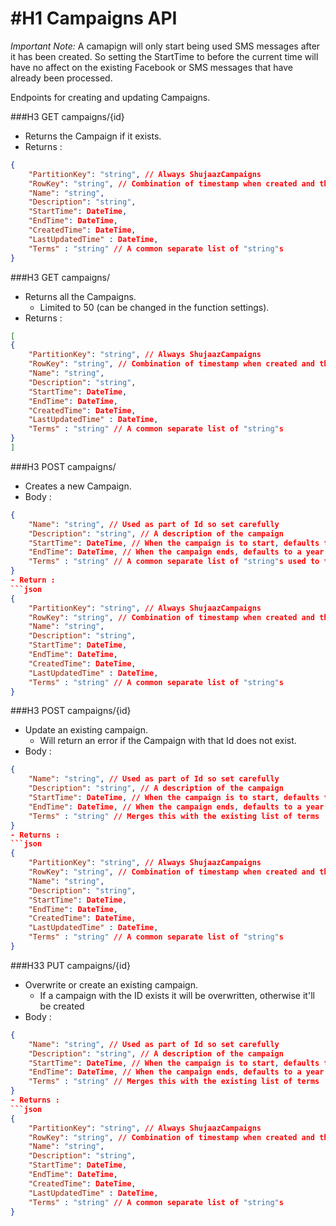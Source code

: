 #H1 Campaigns API
======
*Important Note:* A camapign will only start being used SMS messages after it has been created. So setting the StartTime to before the current time will have no affect on the existing Facebook or SMS messages that have already been processed. 

Endpoints for creating and updating Campaigns. 

###H3 GET campaigns/{id}
- Returns the Campaign if it exists.
- Returns :
```json
{
    "PartitionKey": "string", // Always ShujaazCampaigns
    "RowKey": "string", // Combination of timestamp when created and the name
    "Name": "string",
    "Description": "string",
    "StartTime": DateTime,
    "EndTime": DateTime,
    "CreatedTime": DateTime,
    "LastUpdatedTime" : DateTime, 
    "Terms" : "string" // A common separate list of "string"s
}
```

###H3 GET campaigns/
- Returns all the Campaigns.
    - Limited to 50 (can be changed in the function settings).
- Returns : 
```json
[
{
    "PartitionKey": "string", // Always ShujaazCampaigns
    "RowKey": "string", // Combination of timestamp when created and the name
    "Name": "string",
    "Description": "string",
    "StartTime": DateTime,
    "EndTime": DateTime,
    "CreatedTime": DateTime,
    "LastUpdatedTime" : DateTime, 
    "Terms" : "string" // A common separate list of "string"s
}
]
```

###H3 POST campaigns/
- Creates a new Campaign.
- Body : 
```json
{
    "Name": "string", // Used as part of Id so set carefully
    "Description": "string", // A description of the campaign
    "StartTime": DateTime, // When the campaign is to start, defaults to Now if not sent
    "EndTime": DateTime, // When the campaign ends, defaults to a year from now if not sent
    "Terms" : "string" // A common separate list of "string"s used to tag facebook and SMS messages witht the campaign if they contain the terms
}
- Return : 
```json
{
    "PartitionKey": "string", // Always ShujaazCampaigns
    "RowKey": "string", // Combination of timestamp when created and the name
    "Name": "string",
    "Description": "string",
    "StartTime": DateTime,
    "EndTime": DateTime,
    "CreatedTime": DateTime,
    "LastUpdatedTime" : DateTime, 
    "Terms" : "string" // A common separate list of "string"s
}
```

###H3 POST campaigns/{id}
- Update an existing campaign.
    - Will return an error if the Campaign with that Id does not exist.
- Body : 
```json
{
    "Name": "string", // Used as part of Id so set carefully
    "Description": "string", // A description of the campaign
    "StartTime": DateTime, // When the campaign is to start, defaults to Now if not sent
    "EndTime": DateTime, // When the campaign ends, defaults to a year from now if not sent
    "Terms" : "string" // Merges this with the existing list of terms
}
- Returns : 
```json
{
    "PartitionKey": "string", // Always ShujaazCampaigns
    "RowKey": "string", // Combination of timestamp when created and the name
    "Name": "string",
    "Description": "string",
    "StartTime": DateTime,
    "EndTime": DateTime,
    "CreatedTime": DateTime,
    "LastUpdatedTime" : DateTime, 
    "Terms" : "string" // A common separate list of "string"s
}
```

###H33 PUT campaigns/{id}
- Overwrite or create an existing campaign.
    - If a campaign with the ID exists it will be overwritten, otherwise it'll be created
- Body : 
```json
{
    "Name": "string", // Used as part of Id so set carefully
    "Description": "string", // A description of the campaign
    "StartTime": DateTime, // When the campaign is to start, defaults to Now if not sent
    "EndTime": DateTime, // When the campaign ends, defaults to a year from now if not sent
    "Terms" : "string" // Merges this with the existing list of terms
}
- Returns : 
```json
{
    "PartitionKey": "string", // Always ShujaazCampaigns
    "RowKey": "string", // Combination of timestamp when created and the name
    "Name": "string",
    "Description": "string",
    "StartTime": DateTime,
    "EndTime": DateTime,
    "CreatedTime": DateTime,
    "LastUpdatedTime" : DateTime, 
    "Terms" : "string" // A common separate list of "string"s
}
```

